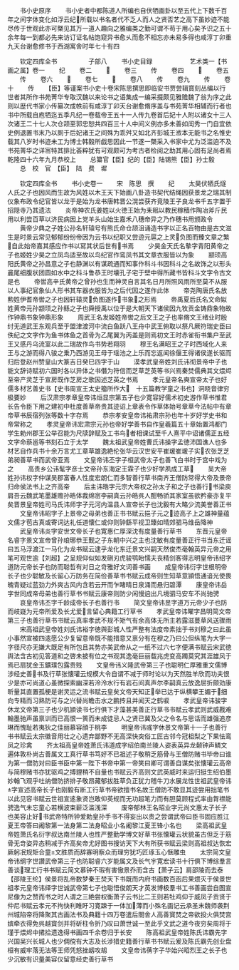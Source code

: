 <!-- { "loadSidebar": true } -->
　　书小史原序
　　书小史者中都陈道人所编也自伏牺画卦以至五代上下数千百年之间字体变化如浮云纪所载以书名者代不乏人而人之贤否艺之高下虽妙迹不能尽传于世观此亦可槩见其万一道人趣向之雅编类之勤可谓不苟于用心矣予识之五十余年每一到都必先来访订证名帖饱窥异书愈乆而愈不相忘亦未易多得也咸淳丁卯重九天台谢愈修书于西湖寓舎时年七十有四







　　钦定四库全书　　　　　子部八
　　书小史目録　　　　　　艺术类一【书画之属】卷一
　　纪
　　卷二
　　
　　卷三
　　传
　　卷四
　　
　　卷五
　　传
　　卷六
　　
　　卷七
　　
　　卷八
　　传
　　卷九
　　传
　　卷十
　　传
　　【臣】等谨案书小史十卷宋陈思撰思即临安书贾尝辑寳刻丛编以行世者其所作书苑菁华专取汉魏以来论书之语集成一编采掇颇见雅赡魏了翁为序之此则以歴代书家小传纂次成帙前有咸淳丁卯天台谢愈脩序盖与书苑菁华相辅而行者也书中所载自庖牺迄五季凡纪一卷载帝王五十一人传九卷首后妃十人附以诸女十三人次诸王二十七人次仓颉至郭忠恕共四百三十人中间义例亦多未善如闺秀一门自宜依史例退置书末乃以厠于后妃诸王之间殊为乖舛又如北齐彭城王浟本无能书之名惟史载其八岁时书迹未工为博士韩毅所戯思因此一节遂一槩采入书家中尤为泛滥逈不及书苑菁华之详宻特其排比荟粹犹有可观颇可为考古者检阅之助其用心固有足尚者焉乾隆四十六年九月恭校上
　　总纂官【臣】纪的【臣】陆锡熊【臣】孙士毅
　　总　校　官　【臣】　陆　费　墀






　　钦定四库全书
　　书小史卷一
　　宋　陈思　撰
　　纪
　　太昊伏牺氏燧人氏之子也因风而生故为风姓以木王天下始画八卦造书契代结绳因获景龙之瑞其制仪象布政令纪官皆以龙于是始为龙书唐韩晋公滉尝获齐竟陵王子良龙书千五字置于招隠寺乃其遗法
　　炎帝神农氏姜姓以火徳王始为耒耜以教民稼穑作陶冶斧斤民用以利尝百草以济民病因上党羊头山始生嘉禾八穗帝异之乃作穗书用颁政令
　　黄帝少典之子姓公孙名轩辕号有熊氏命仓颉沮诵造书字以正名百物由是古文滋生是时景云常见郁郁纷纷帝因为云书以纪职又尝逰元扈之上灵负图而臻文章之繁自此始帝嘉其感应作书以冩其状后世有书焉
　　少昊金天氏名摰字青阳黄帝之子也姬姓少昊之立凤鸟适至故以鸟纪官作鸾凤书其文章衣服皆以为象
　　颛顼高阳氏黄帝之孙昌意之子也静渊以有谋疏通而知事作科斗书因科斗之名故饰之以形头麄尾细腹状团圆如水中之科斗鲁恭王时壊孔子宅于壁中得所藏书皆科斗文字令古文是也
　　帝喾高辛氏黄帝之曾孙也生而神灵自言其名日月所照风雨所至莫不从服以人事纪官象仙人形书其车器衣服皆为之后代因之遂作此体
　　帝尧陶唐氏名放勲姓伊耆帝喾之子也因轩辕灵负图遂作书象之形焉
　　帝禹夏后氏名文命姒姓黄帝元孙颛顼之孙鲧之子也舜授禹以位于是大朝天下诸侯因九牧贡金铸鼎象物故作钟鼎书象钟鼎形象
　　周武王名发姬姓帝喾之后文王之子也率脩文王绪业时殷纣无道武王东观兵至于盟津渡河中流白鱼跃八王舟中武王俯取以祭凡厥符瑞史臣曰佚纪之文字作为鱼书体鱼之首骨为乙尾翼为丙盖是则焉初文王时赤雀衔书集户至武王又感丹乌流室以此二瑞故作鸟书势若翔羽
　　穆王名满昭王之子时西域化人来王与之游而得八骏之乗乃西游见王母于瑶池之上乐而忘返闻徐偃王得诸侯遂长驱而归后登赵州赞皇山大篆吉日癸巳四字于山
　　漠孝武皇帝姓刘氏讳彻景帝中子也能文辞诗赋初六国时各以异体之书僭为符信而芝草芝英等书兴焉秦焚儒典其文煨烬至帝产灵芝于宣房既作芝房之歌因述芝英之书焉
　　孝元皇帝名奭宣帝太子也好儒多材艺善史书【史书周宣王太史籀所作大　十五篇教学童之书也】洞晓音律穷极要妙
　　后汉肃宗孝章皇帝讳烜显宗第五子也少寛容好儒术初史游作草书惟君长告令臣下用之建初中杜度善草帝贵其迹诏上章表令作草体始号章草今法帖中有章帝草书辰宿列张等数十字存焉
　　恭宗孝安皇帝讳祐肃宗孙也年十岁好学史书和帝常称之
　　孝灵皇帝讳宏肃宗元孙也帝好学善书自作皇羲篇五十章始置鸿都门学生勅州郡王公举召能为尺牍辞赋及工书鸟者相课试至千人熹平中诏诸儒正五经文字命蔡邕等书刻石立于太学
　　魏太祖武皇帝姓曹氏讳操字孟徳沛国谯人也多材艺自作兵书十余万言尤工章草雄逸絶伦张华云汉世安平崔瑗崔瑗子实农张芝芝弟昶善草书而武帝亚焉
　　文皇帝讳丕字子桓武帝太子也善飞白书时于宫中戏为之
　　高贵乡公讳髦字彦士文帝孙东海定王霖子也少好学夙成工草
　　吴大帝姓孙讳权字仲谋吴郡富春人性度宏朗仁而多智善行草书南齐王僧防常得大帝及景帝归命侯法书上之齐高帝
　　后主讳皓字元宗大帝权之孙太子和之子也善行书梁庾肩吾云魏武笔墨雄赡孙皓体裁绵宻李嗣真云孙皓呉人酣畅骄其家室虽欲矜豪亦复平矣晋景皇帝姓司马氏讳师字子元河内温县人宣帝长子也沈毅有大略少流美誉善正书
　　文皇帝讳昭字子上景帝之母弟也善正书书赋云挹子元之迹高子上之雄神量蕴文儒才苞古真或寄词达礼任道懐仁或仰则钟繇平视卫臻如晴郊驷马维岳降神
　　武皇帝讳炎字安世文帝长子也寛惠仁厚深沈有度量善行草书
　　东晋元皇帝名睿字景文宣帝曾孙琅琊恭王觐之子东朝中兴之主也沈敏有度量善正行书当东迁谣曰五马浮渡江一马化为龙书赋云逮乎龙化东迁景文兴嗣天然俊杰毫翰英异元帝之用笔可观世逾【刘超】之呈规仰似如发硎刃虎骏鹗眙懦夫丧精剑客得志明皇帝讳绍字道防元帝长子也防而聪哲有对日之竒雅好文词善书画
　　成皇帝讳衍字世根明帝长子也少聪敏及长留心万防务在简俭善草书书赋云成帝则生知草意頴悟通谙光使畏魄青疑过蓝劲力外爽古风内含若云开而乍睹晴日泉涌而悬归碧潭
　　康皇帝讳岳字世同成帝母弟也善行草书书赋云康帝则防少闲慢逈出凡境驷马安车不尚驰骋
　　哀皇帝讳丕字千龄成帝长子也善行书
　　简文皇帝讳昱字道万元帝少子也防而岐嶷为元帝所爱及长尤爱言留心典籍工行草书
　　孝武皇帝讳曜字昌明简文帝第三子也善行草书书赋云真率孝武不规不矩气有余高体无所主若露滋蔓草风送骤雨
　　宋高祖武皇帝姓刘氏讳裕字徳舆彭城人性严整有法度帝素拙于书刘穆之曰此虽小事然宣被四逺愿公少复留意帝既不能措意又禀分有在穆之乃曰公但纵笔为大字一字径尺亦无嫌大既足有所包且其势亦美武帝从之一纸不过六七字便满书赋云宋武徳舆法含古初见答道和之啓未披有位之书观其逸毫巨丽载兆虎变高躅莫究其涯雄风于焉已扇犹金玉鑛璞包露贵贱
　　文皇帝讳义隆武帝第三子也聪明仁厚雅重文儒博涉经史善书及行草张懐瓘云规模大令自谓不减于师时论以为天然胜羊欣而功夫恨少是亦可尚道心虽微探索幽深若泠泠水行有岩石间真声尔李嗣真云放逸屈折颇効康昕量其直置孤梗是谢灵运之流书赋云皇矣文帝天知正举已达于纵横攀王媚于细向专精而习熟防可与之兴替尚瞻击水之鹏抟且并闻天之鹤唳
　　孝武皇帝讳骏字休龙文帝第三子也少机頴读书七行俱下才藻甚美善正行草书书赋云孝武则武威戡难翰墨驰声虽禀训而已高恨一篑而未成徒忌人之贤已冀及父之令名与思话而雄强追彦琳而愧耻若夷狄之佳丽慕容顔于桃李
　　明皇帝讳彧字休景文帝第十一子也善行书书赋云太宗徽音用壮之心遗弃鄙野不无高深快突俗工匠古邻今冠柤梨之下果怯鸾凤之珍禽
　　齐太祖高皇帝姓萧氏讳道成字绍伯南兰陵人姿表英异龙颡钟声鳞文遍体敦朴尚古善属文工真行草书笃好不已祖述子敬稍乏筋骨与王僧防赌书毕帝曰谁为第一僧防对曰臣书臣中第一陛下书帝中第一帝笑曰卿可谓善自谋矣张懐瓘云高帝与简穆赌书亦犹驱鸡之搏貍稍不自量也书赋云齐高则文武英威时来运归挺生绍伯墨妙翰飞观乎吐纳僧防挤排子敬昂藏郁拔胜草负正犹力稽牛刀水展龙性世祖武皇帝讳字宣述高帝长子也刚毅有断工行草书帝欲擅书名故王僧防不敢显其迹尝用拙笔书以此见容书赋云世祖宣逺象贤岂敢仰英规而无功超笔力而有胆莫顾程式率由胷襟能骋逸气未忘童心若横波束薪泛滥浅深
　　废帝郁林王名昭业字元尚文惠太子长子也美容止好书武帝特所钟爱勅皇孙手书不得妄出以贵之尝谓武帝曰臣书固应胜江夏王帝答曰阇黎第一法身第二法身昭业小名阇黎江夏王锋小名也
　　梁高祖武皇帝姓萧氏名衍字叔达南兰陵人也性严整勤学博文好草书张懐瓘云状貌虽古但乏于筋骨无竒姿异态稍减于齐高矣帝尤好图书搜访天下大有所获书赋云梁则高祖叔达恢宏厥躬冺规矩合童文胜质而辞寡明察众而理穷犹巧匠琢玉心惬雕虫
　　太宗简文皇帝讳纲字世讃武帝第三子也防聪睿六岁能属文及长气宇寛宏读书十行俱下博综羣言善谈理工行书书赋云简文慕钟不瑕有害慠景乔而含古【萧子云】肩邵陵而去泰【邵陵王纶】侯景将乱帝数梦秦王焚天下书既而内府书画数百函后果煨灭于侯景世祖孝元皇帝讳绎字世诚武帝第七子也聪悟俊朗天才英发博极羣书工书善画尝自图宣尼像为之赞而书之时人谓之三絶尝权衡萧子云书比二王则若牡鸡仰于威凤子贡贤于仲尼书赋云孝元不拘快利睢盱习寛踈于一体加薄而小殊名画记云承圣末魏师袭荆州城陷帝将降聚其古画法书及典籍十四万卷遣后閤舎人高善寳焚之帝欲投火俱焚宫嫔牵衣得免呉越寳剑并将斫柱令折乃叹曰萧世诚一至此乎文武之道今夜穷矣周将于瑾于煨烬中捃拾遗逸得书画四千余卷归于长安
　　陈高祖武皇帝姓陈氏讳霸先字兴国吴兴长城人也少倜傥有大志及长涉猎史籍善行草书书赋云爰及陈氏霸先创业盘桓有威牢落无法等王师凭怒挫衂攻刼
　　文皇帝讳蒨字子华始兴昭烈王之长子也少沉敏有识量美容仪留意经史善行草书
